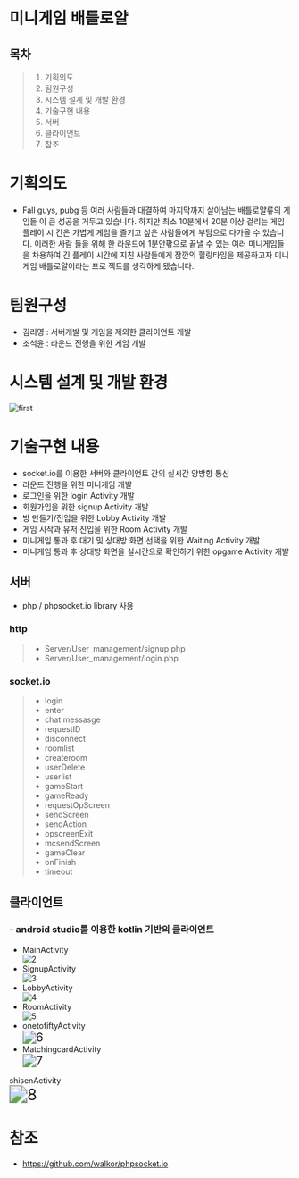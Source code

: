 # 미니게임 배틀로얄

## 목차
>1. 기획의도
>2. 팀원구성
>3. 시스템 설계 및 개발 환경
>4. 기술구현 내용
>5. 서버
>6. 클라이언트
>7. 참조

# 기획의도

* Fall guys, pubg 등 여러 사람들과 대결하여 마지막까지 살아남는 배틀로얄류의 게임들 이 큰 성공을 거두고 있습니다. 하지만 최소 10분에서 20분 이상 걸리는 게임플레이 시 간은 가볍게 게임을 즐기고 싶은 사람들에게 부담으로 다가올 수 있습니다. 이러한 사람 들을 위해 한 라운드에 1분안팎으로 끝낼 수 있는 여러 미니게임들을 차용하여 긴 플레이 시간에 지친 사람들에게 잠깐의 힐링타임을 제공하고자 미니게임 배틀로얄이라는 프로 젝트를 생각하게 됐습니다.

# 팀원구성

* 김리영 : 서버개발 및 게임을 제외한 클라이언트 개발
* 조석윤 : 라운드 진행을 위한 게임 개발

# 시스템 설계 및 개발 환경

![first](https://user-images.githubusercontent.com/79510083/121180078-667ebc80-c89b-11eb-8bf7-73d68c18436b.png)

# 기술구현 내용

* socket.io를 이용한 서버와 클라이언트 간의 실시간 양방향 통신
* 라운드 진행을 위한 미니게임 개발
* 로그인을 위한 login Activity 개발
* 회원가입을 위한 signup Activity 개발
* 방 만들기/진입을 위한 Lobby Activity 개발
* 게임 시작과 유저 진입을 위한 Room Activity 개발
* 미니게임 통과 후 대기 및 상대방 화면 선택을 위한 Waiting Activity 개발
* 미니게임 통과 후 상대방 화면을 실시간으로 확인하기 위한 opgame Activity 개발

## 서버
- php / phpsocket.io library 사용
### http
>* Server/User_management/signup.php
>* Server/User_management/login.php
### socket.io
>* login
>* enter
>* chat messasge
>* requestID
>* disconnect
>* roomlist
>* createroom
>* userDelete
>* userlist
>* gameStart
>* gameReady
>* requestOpScreen
>* sendScreen
>* sendAction
>* opscreenExit
>* mcsendScreen
>* gameClear
>* onFinish
>* timeout
## 클라이언트
### - android studio를 이용한 kotlin 기반의 클라이언트
* MainActivity<br>
  ![2](https://user-images.githubusercontent.com/79510083/121180474-ddb45080-c89b-11eb-9d8c-9214f518ec9b.png)
* SignupActivity<br>
  ![3](https://user-images.githubusercontent.com/79510083/121180496-e3aa3180-c89b-11eb-80b8-d2c703d03855.png)
* LobbyActivity<br>
  ![4](https://user-images.githubusercontent.com/79510083/121180520-e9077c00-c89b-11eb-9b2f-53f3bf632d43.png)
* RoomActivity<br>
  ![5](https://user-images.githubusercontent.com/79510083/121180550-f15fb700-c89b-11eb-9453-6fcee26687f1.png)
* onetofiftyActivity<br>
  <img src="https://user-images.githubusercontent.com/79510083/121180563-f6246b00-c89b-11eb-831f-ecb309dd9c8d.png" alt="6" style="zoom:150%;" />
* MatchingcardActivity<br>
  <img src="https://user-images.githubusercontent.com/79510083/121180592-fb81b580-c89b-11eb-97c7-33d40c7302a8.png" alt="7" style="zoom: 150%;" />

shisenActivity<br>
<img src="https://user-images.githubusercontent.com/79510083/121180624-00df0000-c89c-11eb-9e6d-3dc8c7718e17.png" alt="8" style="zoom: 200%;" />

# 참조

* https://github.com/walkor/phpsocket.io
